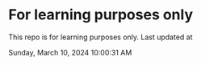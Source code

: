 # For learning purposes only
This repo is for learning purposes only.
Last updated at

Sunday, March 10, 2024 10:00:31 AM


